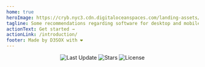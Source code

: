 ```yaml
---
home: true
heroImage: https://cryb.nyc3.cdn.digitaloceanspaces.com/landing-assets/img/stock/connect-0.png
tagline: Some recommendations regarding software for desktop and mobile 🔝
actionText: Get started →
actionLink: /introduction/
footer: Made by D3SOX with ❤️
---
```


<div align="center">
    <img src="https://img.shields.io/github/last-commit/D3S0X/awesome-software.svg?style=for-the-badge&label=Last%20update" alt="Last Update" />
    <img src="https://img.shields.io/github/stars/D3S0X/awesome-software?style=for-the-badge" alt="Stars">
    <img src="https://img.shields.io/github/license/D3S0X/awesome-software?style=for-the-badge" alt="License">
</div>
